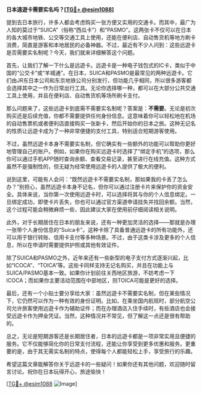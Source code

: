 **日本遠遊卡需要实名吗？[[TG💪+ @esim1088](https://t.me/s/esim1088)]**

提到去日本旅行，许多人都会考虑购买一张方便又实用的交通卡。而其中，最广为人知的莫过于“SUICA”（俗称“西瓜卡”）和“PASMO”。这两张卡不仅可以在日本的各大城市地铁、公交等交通工具上使用，还能在便利店、自动售货机等地方刷卡消费，简直是游客和本地居民的必备神器。不过，最近有不少人问到：这些远遊卡是否需要实名制呢？今天，我们就来详细解答这个问题。

首先，让我们了解一下什么是远遊卡。远遊卡是一种电子钱包式的IC卡，类似于中国的“公交卡”或“羊城通”。在日本，SUICA和PASMO是最常见的两种远遊卡。它们由JR东日本公司和东京地铁公司分别发行，但功能几乎相同，所以很多游客都会选择其中之一作为日常出行工具。无论你选择哪一种，都可以在大部分公共交通工具上使用，并且在便利店、自动售货机等场所刷卡支付。

那么问题来了，这些远遊卡到底需不需要实名制呢？答案是：**不需要**。无论是初次购买还是后续充值，你都不需要提供任何身份信息。这意味着你可以轻松地在机场的自动售票机或者便利店直接购买一张新卡，然后开始你的日本之旅。这种无记名的性质让远遊卡成为了一种非常便捷的支付工具，特别适合短期游客使用。

不过，虽然远遊卡本身不需要实名制，但它确实有一些额外的功能可以帮助你更好地管理自己的账户。例如，如果你在购买远遊卡时选择了“绑定手机”的选项，那么你可以通过手机APP随时查询余额、查看交易记录，甚至进行在线充值。这种方式虽然不是强制性的，但无疑为经常使用远遊卡的人提供了极大的便利。

说到这里，可能有人会问：“既然远遊卡不需要实名制，那如果我的卡丢了怎么办？”别担心，虽然远遊卡本身不记名，但你可以通过注册卡片来保护你的资金安全。具体来说，当你第一次使用远遊卡时，可以选择将其与你的个人信息绑定。一旦绑定成功，即使卡片丢失，你也可以通过官方渠道申请挂失并找回余额。当然，这个过程可能会稍微麻烦一些，因此建议大家在使用前仔细阅读相关说明。

此外，对于长期居住在日本的朋友来说，还有一种更加灵活的选择——那就是办理一张带个人身份信息的“Suica卡”。这种卡除了具备普通远遊卡的所有功能外，还可以用于银行转账、信用卡支付等多种场景。不过，由于这类卡涉及更多的个人信息，所以在申请时需要提供护照或其他有效证件。

除了SUICA和PASMO之外，近年来还有一些新型的电子支付方式逐渐兴起，比如“ICOCA”、“TOICA”等。这些卡同样支持无记名购买，并且在功能上与SUICA/PASMO基本一致。如果你计划前往关西地区旅游，不妨考虑一下ICOCA；而如果你主要活动范围在中部地区，则TOICA可能是更好的选择。

最后，还有一个小贴士要分享给大家：虽然远遊卡不需要实名制，但在某些情况下，它仍然可以作为一种有效的身份证明。比如，在乘坐国内航班时，部分航空公司允许旅客使用远遊卡作为辅助证件；而在办理酒店入住手续时，有些酒店也会接受远遊卡作为押金凭证。当然，这种情况并不常见，但了解这一点还是很有帮助的。

总之，无论是短期游客还是长期居住者，日本的远遊卡都是一项非常实用且便捷的服务。它不仅能够简化你的日常支付流程，还能让你享受到更多优惠和服务。更重要的是，由于其无需实名制的特点，使得每个人都能轻松上手，享受旅行的乐趣。

希望这篇文章能解答你关于远遊卡的一些疑问！如果你还有其他问题，欢迎随时留言讨论。祝你在日本玩得开心，旅途愉快！

[[TG💪+ @esim1088](https://t.me/s/esim1088) ![Image](https://i.postimg.cc/4NQfJmqS/Snipaste-2025-05-13-00-14-12.png)]